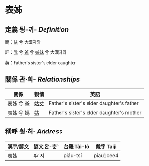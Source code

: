 # 表姊
## 定義 딍-끼- _Definition_
簡：[姑](member12.md) 兮 大漢자와

詳：[我](member1.md) 兮 [爸](member2.md) 兮 [姊妹](member12.md) 兮 大漢자와

英：Father's sister's elder daughter

## 關係 관·희- _Relationships_

關係 | 親情 | 英語
--- | --- | --- 
表姊 兮 爸 | [姑丈](member43.md) | Father's sister's elder daughter's father
表姊 兮 媽 | [姑](member12.md) | Father's sister's elder daughter's mother


## 稱呼 칑·허· _Address_

漢字/諺文 | 諺文 깐-뿐ˆ | 台羅 Tâi-lô | 戴字 Taiji
--- | --- | --- | --- 
表姊 | ᄇᆤˊ지ˊ | piáu-tsí | piau1cee4 

